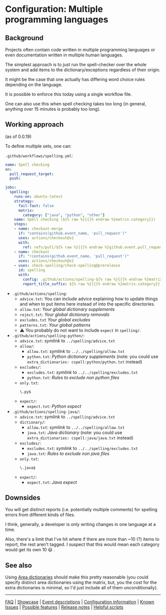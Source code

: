 # Configuration: Multiple programming languages

## Background

Projects often contain code written in multiple programming languages
or even documentation written in multiple human languages.

The simplest approach is to just run the spell-checker over the whole system
and add items to the dictionary/exceptions regardless of their origin.

It might be the case that one actually has differing word choice rules
depending on the language.

It is possible to enforce this today using a single workflow file.

One can also use this when spell checking takes too long (in general, anything over 15 minutes is probably too long).

## Working approach

(as of 0.0.19)

To define multiple sets, one can:

`.github/workflows/spelling.yml`:
```yml
name: Spell checking
on:
  pull_request_target:
  push:

jobs:
  spelling:
    runs-on: ubuntu-latest
    strategy:
      fail-fast: false
      matrix:
        category: ["java", "python", "other"]
    name: Spell checking (${% raw %}{{{% endraw %}matrix.category}})
    steps:
    - name: checkout-merge
      if: "contains(github.event_name, 'pull_request')"
      uses: actions/checkout@v2
      with:
        ref: refs/pull/${% raw %}{{{% endraw %}github.event.pull_request.number}}/merge
    - name: checkout
      if: "!contains(github.event_name, 'pull_request')"
      uses: actions/checkout@v2
    - uses: check-spelling/check-spelling@prerelease
      id: spelling
      with:
        config: .github/actions/spelling-${% raw %}{{{% endraw %}matrix.category}}
        report_title_suffix: ${% raw %}{{{% endraw %}matrix.category}}
```

* `.github/actions/spelling`:
  * `advice.txt`:
    You can include advice explaining how to update things and
    when to put items here instead of into the specific directories.
  * `allow.txt`:
    *Your global dictionary supplements*
  * `reject.txt`:
    *Your global dictionary removals*
  * `excludes.txt`
    *Your global excludes*
  * `patterns.txt`:
    *Your global patterns*
  * ⚠️ You probably do not want to include `expect` in `spelling/`.
* `.github/actions/spelling-python/`:
  * `advice.txt`:
    *symlink* to `../spelling/advice.txt`
  * `allow/`:
    * `allow.txt`:
      *symlink* to `../../spelling/allow.txt`
    * `python.txt`:
      *Python dictionary supplements* (note: you could use `extra_dictionaries: cspell:python/python.txt` instead)
   * `excludes/`:
     * `excludes.txt`:
       *symlink* to `../../spelling/excludes.txt`
     * `python.txt`:
       *Rules to exclude non python files*
   * `only.txt`:
       ```text
       \.py$
       ```
   * `expect/`:
      * `expect.txt`:
        *Python expect*
* `.github/actions/spelling-java/`:
  * `advice.txt`:
    *symlink* to `../spelling/advice.txt`
  * `dictionary/`:
    * `allow.txt`:
      *symlink* to `../../spelling/allow.txt`
    * `java.txt`:
      *Java dictionary* (note: you could use `extra_dictionaries: cspell:java/java.txt` instead)
   * `excludes/`:
     * `excludes.txt`:
       *symlink* to `../../spelling/excludes.txt`
     * `java.txt`:
       *Rules to exclude non java files*
   * `only.txt`:
       ```text
       \.java$
       ```
   * `expect/`:
      * `expect.txt`:
        *Java expect*

## Downsides
You will get distinct reports
(i.e. potentially multiple comments) for spelling errors from different kinds of files.

I think, generally, a developer is only writing changes in one language at a time.

Also, there's a limit that I've hit where if there are more than ~10 (?) items to report,
the rest aren't tagged.
I suspect that this would mean each category would get its own 10 😃 .

## See also

Using [Area dictionaries](./Feature:-Area-dictionaries.md) should make this pretty reasonable (you could specify distinct area dictionaries using the matrix, but, you the cost for the extra dictionaries is minimal, so I'd just include all of them unconditionally).

---
[FAQ](FAQ.md) | [Showcase](Showcase.md) | [Event descriptions](Event-descriptions.md) | [Configuration information](Configuration-information.md) | [Known Issues](Known-Issues.md) | [Possible features](Possible-features.md) | [Release notes](Release-notes.md) | [Helpful scripts](Helpful-scripts.md)
